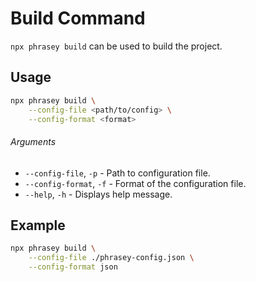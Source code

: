 # Build Command

`npx phrasey build` can be used to build the project.

## Usage

```bash
npx phrasey build \
    --config-file <path/to/config> \
    --config-format <format>
```

###### Arguments

-   `--config-file`, `-p` - Path to configuration file.
-   `--config-format`, `-f` - Format of the configuration file.
-   `--help`, `-h` - Displays help message.

## Example

```bash
npx phrasey build \
    --config-file ./phrasey-config.json \
    --config-format json
```
